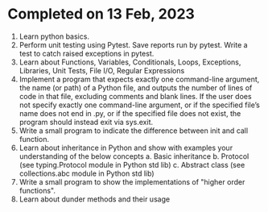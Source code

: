 Completed on 13 Feb, 2023
===========================================================

1. Learn python basics.
2. Perform unit testing using Pytest. Save reports run by pytest. Write a test to catch raised exceptions in pytest. 
3. Learn about Functions, Variables, Conditionals, Loops, Exceptions, Libraries, Unit Tests, File I/O, Regular Expressions
4. Implement a program that expects exactly one command-line argument, the name (or path) of a Python file, and outputs the number of lines of code in that file, excluding comments and blank lines. If the user does not specify exactly one command-line argument, or if the specified file’s name does not end in .py, or if the specified file does not exist, the program should instead exit via sys.exit. 
5. Write a small program to indicate the difference between init and call function. 
6. Learn about inheritance in Python and show with examples your understanding of the below concepts
    a. Basic inheritance
    b. Protocol (see typing.Protocol module in Python std lib)
    c. Abstract class (see collections.abc module in Python std lib)
7. Write a small program to show the implementations of "higher order functions".
8. Learn about dunder methods and their usage